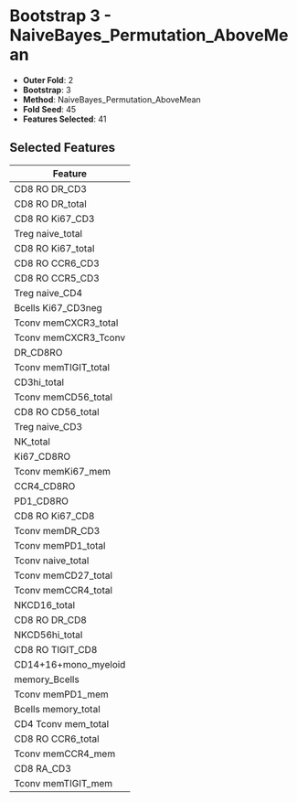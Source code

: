 # Bootstrap 3 - NaiveBayes_Permutation_AboveMean

- **Outer Fold**: 2
- **Bootstrap**: 3
- **Method**: NaiveBayes_Permutation_AboveMean
- **Fold Seed**: 45
- **Features Selected**: 41

## Selected Features

| Feature |
|---------|
| CD8 RO DR_CD3 |
| CD8 RO DR_total |
| CD8  RO Ki67_CD3 |
| Treg naive_total |
| CD8 RO Ki67_total |
| CD8 RO CCR6_CD3 |
| CD8 RO CCR5_CD3 |
| Treg naive_CD4 |
| Bcells Ki67_CD3neg |
| Tconv memCXCR3_total |
| Tconv memCXCR3_Tconv |
| DR_CD8RO |
| Tconv memTIGIT_total |
| CD3hi_total |
| Tconv memCD56_total |
| CD8 RO CD56_total |
| Treg naive_CD3 |
| NK_total |
| Ki67_CD8RO |
| Tconv memKi67_mem |
| CCR4_CD8RO |
| PD1_CD8RO |
| CD8 RO Ki67_CD8 |
| Tconv memDR_CD3 |
| Tconv memPD1_total |
| Tconv naive_total |
| Tconv memCD27_total |
| Tconv memCCR4_total |
| NKCD16_total |
| CD8 RO DR_CD8 |
| NKCD56hi_total |
| CD8 RO TIGIT_CD8 |
| CD14+16+mono_myeloid |
| memory_Bcells |
| Tconv memPD1_mem |
| Bcells memory_total |
| CD4 Tconv mem_total |
| CD8 RO CCR6_total |
| Tconv memCCR4_mem |
| CD8 RA_CD3 |
| Tconv memTIGIT_mem |
